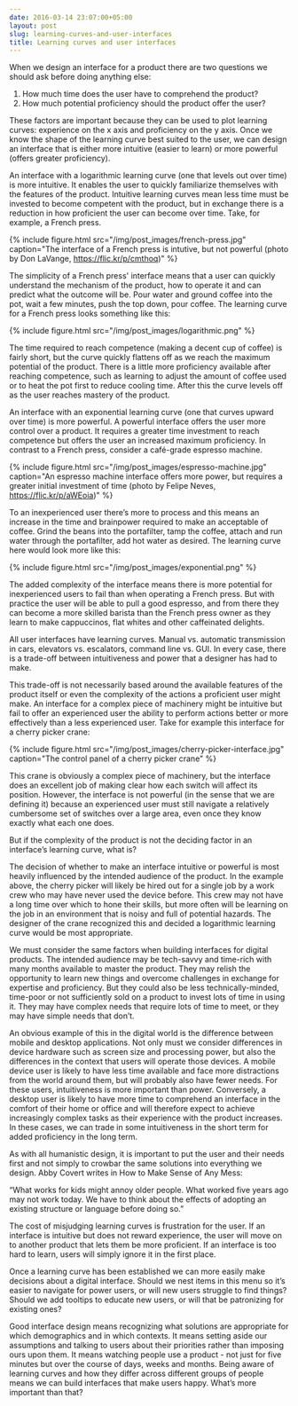 ```yaml
---
date: 2016-03-14 23:07:00+05:00
layout: post
slug: learning-curves-and-user-interfaces
title: Learning curves and user interfaces
---
```


When we design an interface for a product there are two questions we should ask before doing anything else:

1. How much time does the user have to comprehend the product?
2. How much potential proficiency should the product offer the user?

These factors are important because they can be used to plot learning curves: experience on the x axis and proficiency on the y axis. Once we know the shape of the learning curve best suited to the user, we can design an interface that is either more intuitive (easier to learn) or more powerful (offers greater proficiency). 

An interface with a logarithmic learning curve (one that levels out over time) is more intuitive. It enables the user to quickly familiarize themselves with the features of the product. Intuitive learning curves mean less time must be invested to become competent with the product, but in exchange there is a reduction in how proficient the user can become over time. Take, for example, a French press.

{% include figure.html src="/img/post_images/french-press.jpg" caption="The interface of a French press is intutive, but not powerful (photo by Don LaVange, https://flic.kr/p/cmthoq)" %}

The simplicity of a French press' interface means that a user can quickly understand the mechanism of the product, how to operate it and can predict what the outcome will be. Pour water and ground coffee into the pot, wait a few minutes, push the top down, pour coffee. The learning curve for a French press looks something like this:

{% include figure.html src="/img/post_images/logarithmic.png" %}

The time required to reach competence (making a decent cup of coffee) is fairly short, but the curve quickly flattens off as we reach the maximum potential of the product. There is a little more proficiency available after reaching competence, such as learning to adjust the amount of coffee used or to heat the pot first to reduce cooling time. After this the curve levels off as the user reaches mastery of the product.

An interface with an exponential learning curve (one that curves upward over time) is more powerful. A powerful interface offers the user more control over a product. It requires a greater time investment to reach competence but offers the user an increased maximum proficiency. In contrast to a French press, consider a café-grade espresso machine.

{% include figure.html src="/img/post_images/espresso-machine.jpg" caption="An espresso machine interface offers more power, but requires a greater initial investment of time (photo by Felipe Neves, https://flic.kr/p/aWEoia)" %}

To an inexperienced user there’s more to process and this means an increase in the time and brainpower required to make an acceptable of coffee. Grind the beans into the portafilter, tamp the coffee, attach and run water through the portafilter, add hot water as desired. The learning curve here would look more like this:

{% include figure.html src="/img/post_images/exponential.png" %}

The added complexity of the interface means there is more potential for inexperienced users to fail than when operating a French press. But with practice the user will be able to pull a good espresso, and from there they can become a more skilled barista than the French press owner as they learn to make cappuccinos, flat whites and other caffeinated delights.

All user interfaces have learning curves. Manual vs. automatic transmission in cars, elevators vs. escalators, command line vs. GUI. In every case, there is a trade-off between intuitiveness and power that a designer has had to make.

This trade-off is not necessarily based around the available features of the product itself or even the complexity of the actions a proficient user might make. An interface for a complex piece of machinery might be intuitive but fail to offer an experienced user the ability to perform actions better or more effectively than a less experienced user. Take for example this interface for a cherry picker crane:

{% include figure.html src="/img/post_images/cherry-picker-interface.jpg" caption="The control panel of a cherry picker crane" %}

This crane is obviously a complex piece of machinery, but the interface does an excellent job of making clear how each switch will affect its position. However, the interface is not powerful (in the sense that we are defining it) because an experienced user must still navigate a relatively cumbersome set of switches over a large area, even once they know exactly what each one does.

But if the complexity of the product is not the deciding factor in an interface’s learning curve, what is?

The decision of whether to make an interface intuitive or powerful is most heavily influenced by the intended audience of the product. In the example above, the cherry picker will likely be hired out for a single job by a work crew who may have never used the device before. This crew may not have a long time over which to hone their skills, but more often will be learning on the job in an environment that is noisy and full of potential hazards. The designer of the crane recognized this and decided a logarithmic learning curve would be most appropriate.

We must consider the same factors when building interfaces for digital products. The intended audience may be tech-savvy and time-rich with many months available to master the product. They may relish the opportunity to learn new things and overcome challenges in exchange for expertise and proficiency. But they could also be less technically-minded, time-poor or not sufficiently sold on a product to invest lots of time in using it. They may have complex needs that require lots of time to meet, or they may have simple needs that don’t.

An obvious example of this in the digital world is the difference between mobile and desktop applications. Not only must we consider differences in device hardware such as screen size and processing power, but also the differences in the context that users will operate those devices. A mobile device user is likely to have less time available and face more distractions from the world around them, but will probably also have fewer needs. For these users, intuitiveness is more important than power. Conversely, a desktop user is likely to have more time to comprehend an interface in the comfort of their home or office and will therefore expect to achieve increasingly complex tasks as their experience with the product increases. In these cases, we can trade in some intuitiveness in the short term for added proficiency in the long term.

As with all humanistic design, it is important to put the user and their needs first and not simply to crowbar the same solutions into everything we design. Abby Covert writes in How to Make Sense of Any Mess:

“What works for kids might annoy older people. What worked five years ago may not work today. We have to think about the effects of adopting an existing structure or language before doing so.”

The cost of misjudging learning curves is frustration for the user. If an interface is intuitive but does not reward experience, the user will move on to another product that lets them be more proficient. If an interface is too hard to learn, users will simply ignore it in the first place.

Once a learning curve has been established we can more easily make decisions about a digital interface. Should we nest items in this menu so it’s easier to navigate for power users, or will new users struggle to find things? Should we add tooltips to educate new users, or will that be patronizing for existing ones?

Good interface design means recognizing what solutions are appropriate for which demographics and in which contexts. It means setting aside our assumptions and talking to users about their priorities rather than imposing ours upon them. It means watching people use a product - not just for five minutes but over the course of days, weeks and months. Being aware of learning curves and how they differ across different groups of people means we can build interfaces that make users happy. What’s more important than that?

